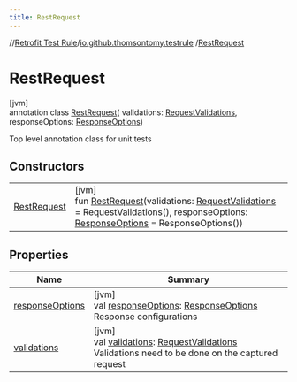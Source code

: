 ```yaml
---
title: RestRequest
---
```

//[Retrofit Test Rule](../../../index.html)/[io.github.thomsontomy.testrule](../index.html)
/[RestRequest](index.html)

# RestRequest

[jvm]\
annotation class [RestRequest](index.html)(
validations: [RequestValidations](../-request-validations/index.html),
responseOptions: [ResponseOptions](../-response-options/index.html))

Top level annotation class for unit tests

## Constructors

| | |
|---|---|
| [RestRequest](-rest-request.html) | [jvm]<br>fun [RestRequest](-rest-request.html)(validations: [RequestValidations](../-request-validations/index.html) = RequestValidations(), responseOptions: [ResponseOptions](../-response-options/index.html) = ResponseOptions()) |

## Properties

| Name | Summary |
|---|---|
| [responseOptions](response-options.html) | [jvm]<br>val [responseOptions](response-options.html): [ResponseOptions](../-response-options/index.html)<br>Response configurations |
| [validations](validations.html) | [jvm]<br>val [validations](validations.html): [RequestValidations](../-request-validations/index.html)<br>Validations need to be done on the captured request |

